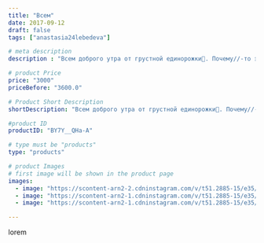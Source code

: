 ```yaml
---
title: "Всем"
date: 2017-09-12
draft: false
tags: ["anastasia24lebedeva"]

# meta description
description : "Всем доброго утра от грустной единорожки🐴. Почему//-то эта девочка никак не хотела получаться веселой. Даже пироженки🍰 не смогли развеселить малышку. Ищем 🏡для "

# product Price
price: "3000"
priceBefore: "3600.0"

# Product Short Description
shortDescription: "Всем доброго утра от грустной единорожки🐴. Почему//-то эта девочка никак не хотела получаться веселой. Даже пироженки🍰 не смогли развеселить малышку. Ищем 🏡для единорожки"

#product ID
productID: "BY7Y__QHa-A"

# type must be "products"
type: "products"

# product Images
# first image will be shown in the product page
images:
  - image: "https://scontent-arn2-2.cdninstagram.com/v/t51.2885-15/e35/21577244_109209233155940_4561272147573473280_n.jpg?_nc_ht=scontent-arn2-2.cdninstagram.com&_nc_cat=108&_nc_ohc=EGnbUUxJRRMAX-S3Btt&tp=1&oh=58404e3144e8a8c5f98a435979bdb074&oe=605F9F0F&ig_cache_key=MTYwMTk4MTQ2MTQ0MzcyODUwMg%3D%3D.2"
  - image: "https://scontent-arn2-1.cdninstagram.com/v/t51.2885-15/e35/21480177_803795233128352_4196929779796017152_n.jpg?_nc_ht=scontent-arn2-1.cdninstagram.com&_nc_cat=104&_nc_ohc=nJ3GOKT_b1QAX_PnsRu&tp=1&oh=ca4d3755445a215b74962bd45f1d65bf&oe=60614D09&ig_cache_key=MTYwMTk4MTczMDM0OTA3NTQ1Ng%3D%3D.2"
  - image: "https://scontent-arn2-1.cdninstagram.com/v/t51.2885-15/e35/21480333_695847800610117_6721441634317238272_n.jpg?_nc_ht=scontent-arn2-1.cdninstagram.com&_nc_cat=109&_nc_ohc=MB5iiVBFisAAX8g73Tt&tp=1&oh=61493a3222745e50d51c2ddb74d6faab&oe=605F48A1&ig_cache_key=MTYwMTk4MjQxOTMyMjI0MTU3NQ%3D%3D.2"

---
```

lorem

